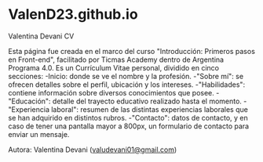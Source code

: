 # ValenD23.github.io
Valentina Devani CV 

Esta página fue creada en el marco del curso "Introducción: Primeros pasos en Front-end", facilitado por Ticmas Academy dentro de Argentina Programa 4.0. 
Es un Currículum Vitae personal, dividido en cinco secciones: 
-Inicio: donde se ve el nombre y la profesión. 
-"Sobre mí": se ofrecen detalles sobre el perfil, ubicación y los intereses. 
-"Habilidades": contiene información sobre diversos conocimientos que posee. 
-"Educación": detalle del trayecto educativo realizado hasta el momento. 
-"Experiencia laboral": resumen de las distintas experiencias laborales que se han adquirido en distintos rubros. 
-"Contacto": datos de contacto, y en caso de tener una pantalla mayor a 800px, un formulario de contacto para enviar un mensaje.

Autora: Valentina Devani (valudevani01@gmail.com)
